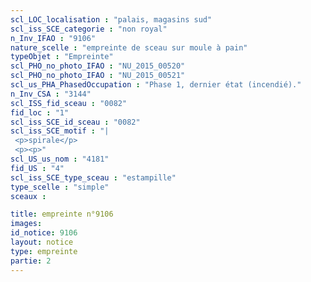 ```yaml
---
scl_LOC_localisation : "palais, magasins sud"
scl_iss_SCE_categorie : "non royal"
n_Inv_IFAO : "9106"
nature_scelle : "empreinte de sceau sur moule à pain"
typeObjet : "Empreinte"
scl_PHO_no_photo_IFAO : "NU_2015_00520"
scl_PHO_no_photo_IFAO : "NU_2015_00521"
scl_us_PHA_PhasedOccupation : "Phase 1, dernier état (incendié)."
n_Inv_CSA : "3144"
scl_ISS_fid_sceau : "0082"
fid_loc : "1"
scl_iss_SCE_id_sceau : "0082"
scl_iss_SCE_motif : "|
 <p>spirale</p>
 <p><p>"
scl_US_us_nom : "4181"
fid_US : "4"
scl_iss_SCE_type_sceau : "estampille"
type_scelle : "simple"
sceaux :

title: empreinte n°9106
images: 
id_notice: 9106
layout: notice
type: empreinte
partie: 2
---
```

